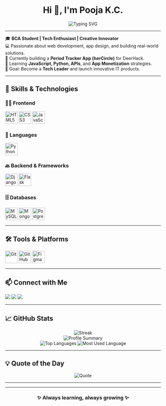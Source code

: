 <h1 align="center">Hi 👋, I'm Pooja K.C.</h1>

<p align="center">
  <img src="https://readme-typing-svg.demolab.com?font=Fira+Code&weight=700&size=25&pause=1000&color=3BB27F&center=true&width=500&lines=Aspiring+Full+Stack+Developer;BCA+Student+%7C+Creative+Coder;Lifelong+Learner+%7C+Future+Tech+Leader" alt="Typing SVG" />
</p>

---

🎓 **BCA Student | Tech Enthusiast | Creative Innovator**  
💻 Passionate about web development, app design, and building real-world solutions.  
🚀 Currently building a **Period Tracker App (herCircle)** for DeerHack.  
🌱 Learning **JavaScript, Python, APIs**, and **App Monetization** strategies.  
🎯 Goal: Become a **Tech Leader** and launch innovative IT products.

---

## 🧠 Skills & Technologies

### 👩‍💻 Frontend
<p>
  <img src="https://cdn.jsdelivr.net/gh/devicons/devicon/icons/html5/html5-original.svg" height="40" alt="HTML5" />
  <img src="https://cdn.jsdelivr.net/gh/devicons/devicon/icons/css3/css3-original.svg" height="40" alt="CSS3" />
  <img src="https://cdn.jsdelivr.net/gh/devicons/devicon/icons/javascript/javascript-original.svg" height="40" alt="JavaScript" />
</p>

### 🐍 Languages
<p>
  <img src="https://cdn.jsdelivr.net/gh/devicons/devicon/icons/python/python-original.svg" height="40" alt="Python" />
</p>

### 🔙 Backend & Frameworks
<p>
  <img src="https://cdn.jsdelivr.net/gh/devicons/devicon/icons/django/django-plain.svg" height="40" alt="Django" />
  <img src="https://cdn.jsdelivr.net/gh/devicons/devicon/icons/flask/flask-original.svg" height="40" alt="Flask" />
</p>

### 🗄️ Databases
<p>
  <img src="https://cdn.jsdelivr.net/gh/devicons/devicon/icons/mysql/mysql-original.svg" height="40" alt="MySQL" />
  <img src="https://cdn.jsdelivr.net/gh/devicons/devicon/icons/mongodb/mongodb-original.svg" height="40" alt="MongoDB" />
  <img src="https://cdn.jsdelivr.net/gh/devicons/devicon/icons/postgresql/postgresql-original.svg" height="40" alt="PostgreSQL" />
</p>

---

## 🛠 Tools & Platforms

<p>
  <img src="https://cdn.jsdelivr.net/gh/devicons/devicon/icons/git/git-original.svg" height="40" alt="Git" />
  <img src="https://cdn.jsdelivr.net/gh/devicons/devicon/icons/github/github-original.svg" height="40" alt="GitHub" />
  <img src="https://cdn.jsdelivr.net/gh/devicons/devicon/icons/figma/figma-original.svg" height="40" alt="Figma" />
</p>

---

## 📫 Connect with Me

<p>
  <a href="mailto:poojakc994@gmail.com"><img src="https://img.shields.io/badge/Gmail-poojakc994@gmail.com-red?style=for-the-badge&logo=gmail&logoColor=white"/></a>
  <a href="https://www.linkedin.com/in/pooja-k-c-a82156360"><img src="https://img.shields.io/badge/LinkedIn-Pooja-blue?style=for-the-badge&logo=linkedin&logoColor=white"/></a>
  <a href="https://github.com/Pooja-Neupane"><img src="https://img.shields.io/badge/GitHub-Pooja--Neupane-black?style=for-the-badge&logo=github"/></a>
</p>

---

## 📈 GitHub Stats

<p align="center">
  <img src="https://github-readme-streak-stats.herokuapp.com?user=Pooja-Neupane&theme=default" alt="Streak" />
  <br />
  <img src="http://github-profile-summary-cards.vercel.app/api/cards/profile-details?username=Pooja-Neupane&theme=github" alt="Profile Summary" />
  <br />
  <img src="http://github-profile-summary-cards.vercel.app/api/cards/repos-per-language?username=Pooja-Neupane&theme=github" alt="Top Languages" />
  <img src="http://github-profile-summary-cards.vercel.app/api/cards/most-commit-language?username=Pooja-Neupane&theme=github" alt="Most Used Language" />
</p>

---

## 💡 Quote of the Day

<p align="center">
  <img src="https://quotes-github-readme.vercel.app/api?type=horizontal&theme=light" alt="Quote" />
</p>

---



---

<h3 align="center">✨ Always learning, always growing ✨</h3>
